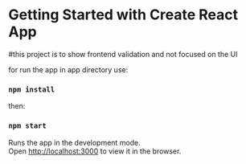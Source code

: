 # Getting Started with Create React App

#this project is to show frontend validation and not focused on the UI 



for run the app in app directory use:
### `npm install`
then:
### `npm start`

Runs the app in the development mode.\
Open [http://localhost:3000](http://localhost:3000) to view it in the browser.


